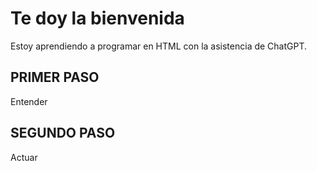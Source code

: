 <!DOCTYPE html>
<html>
<head>
  <title>Mi primera página web</title>
</head>
<body>
  <h1>Te doy la bienvenida</h1>
  <p>Estoy aprendiendo a programar en HTML con la asistencia de ChatGPT.</p>
  
  <h2>PRIMER PASO</h2>
  <p>Entender</p>

  <h2>SEGUNDO PASO</h2>
  <p>Actuar</p>

</body>
</html>
